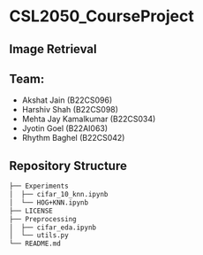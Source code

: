 # CSL2050_CourseProject

## Image Retrieval

## Team:
  - Akshat Jain (B22CS096)
  - Harshiv Shah (B22CS098)
  - Mehta Jay Kamalkumar (B22CS034)
  - Jyotin Goel (B22AI063)
  - Rhythm Baghel (B22CS042)

## Repository Structure 

```bash
├── Experiments
│  ├── cifar_10_knn.ipynb
│  └── HOG+KNN.ipynb
├── LICENSE
├── Preprocessing
│  ├── cifar_eda.ipynb
│  └── utils.py
└── README.md
```
